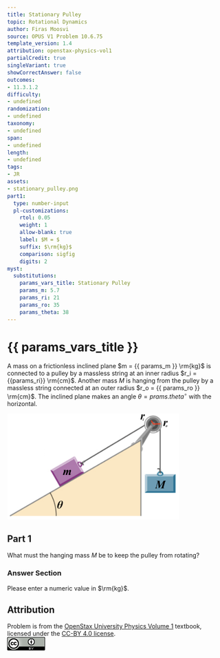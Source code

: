 ```yaml
---
title: Stationary Pulley
topic: Rotational Dynamics
author: Firas Moosvi
source: OPUS V1 Problem 10.6.75
template_version: 1.4
attribution: openstax-physics-vol1
partialCredit: true
singleVariant: true
showCorrectAnswer: false
outcomes:
- 11.3.1.2
difficulty:
- undefined
randomization:
- undefined
taxonomy:
- undefined
span:
- undefined
length:
- undefined
tags:
- JR
assets:
- stationary_pulley.png
part1:
  type: number-input
  pl-customizations:
    rtol: 0.05
    weight: 1
    allow-blank: true
    label: $M = $
    suffix: $\rm{kg}$
    comparison: sigfig
    digits: 2
myst:
  substitutions:
    params_vars_title: Stationary Pulley
    params_m: 5.7
    params_ri: 21
    params_ro: 35
    params_theta: 38
---
```

# {{ params_vars_title }}
A mass on a frictionless inclined plane $m = {{ params_m }} \rm{kg}$ is connected to a pulley by a massless string at an inner radius $r_i = {{params_ri}} \rm{cm}$. Another mass $M$ is hanging from the pulley by a massless string connected at an outer radius $r_o = {{ params_ro }} \rm{cm}$. The inclined plane makes an angle $\theta = {{ prams.theta }}^\circ$ with the horizontal.

<img src="stationary_pulley.png" width=400 alt="An image of a frictionless inclined plane with a pulley at its upper end. A mass on the plane is connected to the pulley by a massless string at the inner radius of the pulley. Another mass is hanging from the pulley by a massless string connected at the outer radius of the pulley.">

## Part 1

What must the hanging mass $M$ be to keep the pulley from rotating?

### Answer Section

Please enter a numeric value in $\rm{kg}$.

## Attribution

Problem is from the [OpenStax University Physics Volume 1](https://openstax.org/details/books/university-physics-volume-1) textbook, licensed under the [CC-BY 4.0 license](https://creativecommons.org/licenses/by/4.0/).<br>![Image representing the Creative Commons 4.0 BY license.](https://raw.githubusercontent.com/firasm/bits/master/by.png)